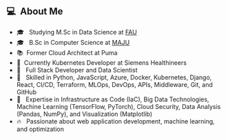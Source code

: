 <h2> 💻 &nbsp;About Me </h2>
<ul>
    <li>🎓 &nbsp; Studying M.Sc in Data Science at <a href="https://www.fau.eu/">FAU</a></li>
    <li>🎓 &nbsp; B.Sc in Computer Science at <a href="https://jinnah.edu/">MAJU</a></li>
    <li>📚&nbsp; Former Cloud Architect at Puma</li>
    <li>🚀&nbsp; Currently Kubernetes Developer at Siemens Healthineers</li>
    <li>👑 &nbsp; Full Stack Developer and Data Scientist</li>
    <li>🔧 &nbsp; Skilled in Python, JavaScript, Azure, Docker, Kubernetes, Django, React, CI/CD, Terraform, MLOps, DevOps, APIs, Middleware, Git, and GitHub</li>
    <li>🌟 &nbsp; Expertise in Infrastructure as Code (IaC), Big Data Technologies, Machine Learning (TensorFlow, PyTorch), Cloud Security, Data Analysis (Pandas, NumPy), and Visualization (Matplotlib)</li>
    <li>🔥 &nbsp; Passionate about web application development, machine learning, and optimization</li>
</ul>
